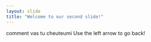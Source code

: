 ```yaml
---
layout: slide
title: "Welcome to our second slide!"
---
```

comment vas tu cheuteumi
Use the left arrow to go back!

